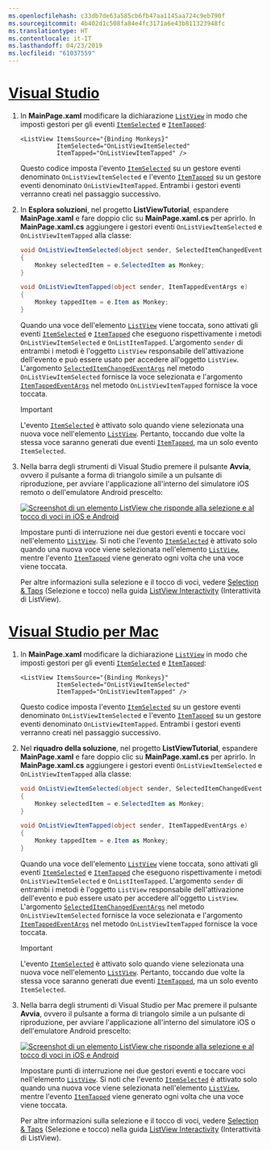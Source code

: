 ```yaml
---
ms.openlocfilehash: c33db7de63a585cb6fb47aa1145aa724c9eb790f
ms.sourcegitcommit: 4b402d1c508fa84e4fc3171a6e43b811323948fc
ms.translationtype: HT
ms.contentlocale: it-IT
ms.lasthandoff: 04/23/2019
ms.locfileid: "61037559"
---
```

# <a name="visual-studiotabvswin"></a>[Visual Studio](#tab/vswin)

1. In **MainPage.xaml** modificare la dichiarazione [`ListView`](xref:Xamarin.Forms.ListView) in modo che imposti gestori per gli eventi [`ItemSelected`](xref:Xamarin.Forms.ListView.ItemSelected) e [`ItemTapped`](xref:Xamarin.Forms.ListView.ItemTapped):

    ```xaml
    <ListView ItemsSource="{Binding Monkeys}"
              ItemSelected="OnListViewItemSelected"
              ItemTapped="OnListViewItemTapped" />
    ```

    Questo codice imposta l'evento [`ItemSelected`](xref:Xamarin.Forms.ListView.ItemSelected) su un gestore eventi denominato `OnListViewItemSelected` e l'evento [`ItemTapped`](xref:Xamarin.Forms.ListView.ItemTapped) su un gestore eventi denominato `OnListViewItemTapped`. Entrambi i gestori eventi verranno creati nel passaggio successivo.

1. In **Esplora soluzioni**, nel progetto **ListViewTutorial**, espandere **MainPage.xaml** e fare doppio clic su **MainPage.xaml.cs** per aprirlo. In **MainPage.xaml.cs** aggiungere i gestori eventi `OnListViewItemSelected` e `OnListViewItemTapped` alla classe:

    ```csharp
    void OnListViewItemSelected(object sender, SelectedItemChangedEventArgs e)
    {
        Monkey selectedItem = e.SelectedItem as Monkey;
    }

    void OnListViewItemTapped(object sender, ItemTappedEventArgs e)
    {
        Monkey tappedItem = e.Item as Monkey;
    }
    ```

    Quando una voce dell'elemento [`ListView`](xref:Xamarin.Forms.ListView) viene toccata, sono attivati gli eventi [`ItemSelected`](xref:Xamarin.Forms.ListView.ItemSelected) e [`ItemTapped`](xref:Xamarin.Forms.ListView.ItemTapped) che eseguono rispettivamente i metodi `OnListViewItemSelected` e `OnListItemTapped`. L'argomento `sender` di entrambi i metodi è l'oggetto `ListView` responsabile dell'attivazione dell'evento e può essere usato per accedere all'oggetto `ListView`. L'argomento [`SelectedItemChangedEventArgs`](xref:Xamarin.Forms.SelectedItemChangedEventArgs) nel metodo `OnListViewItemSelected` fornisce la voce selezionata e l'argomento [`ItemTappedEventArgs`](xref:Xamarin.Forms.ItemTappedEventArgs) nel metodo `OnListViewItemTapped` fornisce la voce toccata.

    > [!IMPORTANT]
    > L'evento [`ItemSelected`](xref:Xamarin.Forms.ListView.ItemSelected) è attivato solo quando viene selezionata una nuova voce nell'elemento [`ListView`](xref:Xamarin.Forms.ListView). Pertanto, toccando due volte la stessa voce saranno generati due eventi [`ItemTapped`](xref:Xamarin.Forms.ListView.ItemTapped), ma un solo evento `ItemSelected`.

1. Nella barra degli strumenti di Visual Studio premere il pulsante **Avvia**, ovvero il pulsante a forma di triangolo simile a un pulsante di riproduzione, per avviare l'applicazione all'interno del simulatore iOS remoto o dell'emulatore Android prescelto:

    [![Screenshot di un elemento ListView che risponde alla selezione e al tocco di voci in iOS e Android](../images/item-selection.png "Selezione di una voce in un elemento ListView")](../images/item-selection-large.png#lightbox "Selezione di una voce in un elemento ListView")

    Impostare punti di interruzione nei due gestori eventi e toccare voci nell'elemento [`ListView`](xref:Xamarin.Forms.ListView). Si noti che l'evento [`ItemSelected`](xref:Xamarin.Forms.ListView.ItemSelected) è attivato solo quando una nuova voce viene selezionata nell'elemento [`ListView`](xref:Xamarin.Forms.ListView), mentre l'evento [`ItemTapped`](xref:Xamarin.Forms.ListView.ItemTapped) viene generato ogni volta che una voce viene toccata.

    Per altre informazioni sulla selezione e il tocco di voci, vedere [Selection & Taps](~/xamarin-forms/user-interface/listview/interactivity.md#selection--taps) (Selezione e tocco) nella guida [ListView Interactivity](~/xamarin-forms/user-interface/listview/interactivity.md) (Interattività di ListView).

# <a name="visual-studio-for-mactabvsmac"></a>[Visual Studio per Mac](#tab/vsmac)

1. In **MainPage.xaml** modificare la dichiarazione [`ListView`](xref:Xamarin.Forms.ListView) in modo che imposti gestori per gli eventi [`ItemSelected`](xref:Xamarin.Forms.ListView.ItemSelected) e [`ItemTapped`](xref:Xamarin.Forms.ListView.ItemTapped):

    ```xaml
    <ListView ItemsSource="{Binding Monkeys}"
              ItemSelected="OnListViewItemSelected"
              ItemTapped="OnListViewItemTapped" />
    ```

    Questo codice imposta l'evento [`ItemSelected`](xref:Xamarin.Forms.ListView.ItemSelected) su un gestore eventi denominato `OnListViewItemSelected` e l'evento [`ItemTapped`](xref:Xamarin.Forms.ListView.ItemTapped) su un gestore eventi denominato `OnListViewItemTapped`. Entrambi i gestori eventi verranno creati nel passaggio successivo.

1. Nel **riquadro della soluzione**, nel progetto **ListViewTutorial**, espandere **MainPage.xaml** e fare doppio clic su **MainPage.xaml.cs** per aprirlo. In **MainPage.xaml.cs** aggiungere i gestori eventi `OnListViewItemSelected` e `OnListViewItemTapped` alla classe:

    ```csharp
    void OnListViewItemSelected(object sender, SelectedItemChangedEventArgs e)
    {
        Monkey selectedItem = e.SelectedItem as Monkey;
    }

    void OnListViewItemTapped(object sender, ItemTappedEventArgs e)
    {
        Monkey tappedItem = e.Item as Monkey;
    }
    ```

    Quando una voce dell'elemento [`ListView`](xref:Xamarin.Forms.ListView) viene toccata, sono attivati gli eventi [`ItemSelected`](xref:Xamarin.Forms.ListView.ItemSelected) e [`ItemTapped`](xref:Xamarin.Forms.ListView.ItemTapped) che eseguono rispettivamente i metodi `OnListViewItemSelected` e `OnListItemTapped`. L'argomento `sender` di entrambi i metodi è l'oggetto `ListView` responsabile dell'attivazione dell'evento e può essere usato per accedere all'oggetto `ListView`. L'argomento [`SelectedItemChangedEventArgs`](xref:Xamarin.Forms.SelectedItemChangedEventArgs) nel metodo `OnListViewItemSelected` fornisce la voce selezionata e l'argomento [`ItemTappedEventArgs`](xref:Xamarin.Forms.ItemTappedEventArgs) nel metodo `OnListViewItemTapped` fornisce la voce toccata.

    > [!IMPORTANT]
    > L'evento [`ItemSelected`](xref:Xamarin.Forms.ListView.ItemSelected) è attivato solo quando viene selezionata una nuova voce nell'elemento [`ListView`](xref:Xamarin.Forms.ListView). Pertanto, toccando due volte la stessa voce saranno generati due eventi [`ItemTapped`](xref:Xamarin.Forms.ListView.ItemTapped), ma un solo evento `ItemSelected`.

1. Nella barra degli strumenti di Visual Studio per Mac premere il pulsante **Avvia**, ovvero il pulsante a forma di triangolo simile a un pulsante di riproduzione, per avviare l'applicazione all'interno del simulatore iOS o dell'emulatore Android prescelto:

    [![Screenshot di un elemento ListView che risponde alla selezione e al tocco di voci in iOS e Android](../images/item-selection.png "Selezione di una voce in un elemento ListView")](../images/item-selection-large.png#lightbox "Selezione di una voce in un elemento ListView")

    Impostare punti di interruzione nei due gestori eventi e toccare voci nell'elemento [`ListView`](xref:Xamarin.Forms.ListView). Si noti che l'evento [`ItemSelected`](xref:Xamarin.Forms.ListView.ItemSelected) è attivato solo quando una nuova voce viene selezionata nell'elemento [`ListView`](xref:Xamarin.Forms.ListView), mentre l'evento [`ItemTapped`](xref:Xamarin.Forms.ListView.ItemTapped) viene generato ogni volta che una voce viene toccata.

    Per altre informazioni sulla selezione e il tocco di voci, vedere [Selection & Taps](~/xamarin-forms/user-interface/listview/interactivity.md#selection--taps) (Selezione e tocco) nella guida [ListView Interactivity](~/xamarin-forms/user-interface/listview/interactivity.md) (Interattività di ListView).
